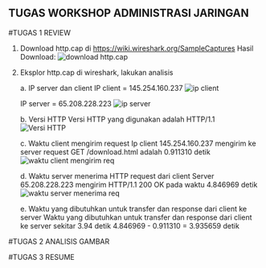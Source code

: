 ## TUGAS WORKSHOP ADMINISTRASI JARINGAN 

#TUGAS 1 REVIEW
  1. Download http.cap di https://wiki.wireshark.org/SampleCaptures
     Hasil Download:
     ![download http.cap](https://github.com/Kansaadeneva/AdminJaringan2025/issues/1#issue-2865980429)
     
  2. Eksplor http.cap di wireshark, lakukan analisis

     a. IP server dan client
        IP client = 145.254.160.237
        ![ip client](https://github.com/Kansaadeneva/AdminJaringan2025/issues/5#issue-2866162924)
     
        IP server = 65.208.228.223
        ![ip server](https://github.com/Kansaadeneva/AdminJaringan2025/issues/5#issue-2866162924)
     
     b. Versi HTTP
        Versi HTTP yang digunakan adalah HTTP/1.1
        ![Versi HTTP](https://github.com/Kansaadeneva/AdminJaringan2025/issues/4#issue-2866143869)
     
     c. Waktu client mengirim request
        Ip client 145.254.160.237 mengirim ke server request GET /download.html adalah 0.911310 detik
        ![waktu client mengirim req](https://github.com/Kansaadeneva/AdminJaringan2025/issues/2#issue-2866135380)
     
     d. Waktu server menerima HTTP request dari client
        Server 65.208.228.223 mengirim HTTP/1.1 200 OK pada waktu 4.846969 detik
        ![waktu server menerima req](https://github.com/Kansaadeneva/AdminJaringan2025/issues/3#issue-2866139406)
     
     e. Waktu yang dibutuhkan untuk transfer dan response dari client ke server
        Waktu yang dibutuhkan untuk transfer dan response dari client ke server sekitar 3.94 detik
        4.846969 - 0.911310 = 3.935659 detik

#TUGAS 2 ANALISIS GAMBAR

#TUGAS 3 RESUME
